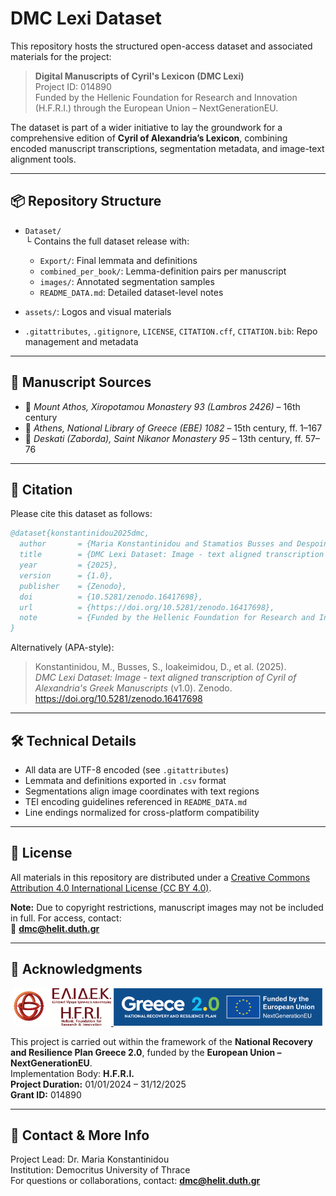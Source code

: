 # DMC Lexi Dataset

This repository hosts the structured open-access dataset and associated materials for the project:

> **Digital Manuscripts of Cyril's Lexicon (DMC Lexi)**  
> Project ID: 014890  
> Funded by the Hellenic Foundation for Research and Innovation (H.F.R.I.) through the European Union – NextGenerationEU.

The dataset is part of a wider initiative to lay the groundwork for a comprehensive edition of **Cyril of Alexandria’s Lexicon**, combining encoded manuscript transcriptions, segmentation metadata, and image-text alignment tools.

---

## 📦 Repository Structure

- `Dataset/`  
  └ Contains the full dataset release with:
    - `Export/`: Final lemmata and definitions
    - `combined_per_book/`: Lemma-definition pairs per manuscript
    - `images/`: Annotated segmentation samples
    - `README_DATA.md`: Detailed dataset-level notes

- `assets/`: Logos and visual materials  
- `.gitattributes`, `.gitignore`, `LICENSE`, `CITATION.cff`, `CITATION.bib`: Repo management and metadata

---

## 📜 Manuscript Sources

- 📘 *Mount Athos, Xiropotamou Monastery 93 (Lambros 2426)* – 16th century
- 📘 *Athens, National Library of Greece (EBE) 1082* – 15th century, ff. 1–167
- 📘 *Deskati (Zaborda), Saint Nikanor Monastery 95* – 13th century, ff. 57–76

---

## 🧾 Citation

Please cite this dataset as follows:

```bibtex
@dataset{konstantinidou2025dmc,
  author       = {Maria Konstantinidou and Stamatios Busses and Despoina Ioakeimidou and Emmanuil Gkinidis and Stavros N. Moutsis and Elpida Perdiki and Dimitrios Agoris and Ioannis Kouroudis and Athina Mega and Apostolia Tepetzi and Nikolaos Tsoukatos and Maria Fragkopoulou and Panayotis Nastou and Antonis Tsolomitis},
  title        = {DMC Lexi Dataset: Image - text aligned transcription of Cyril of Alexandria's Greek Manuscripts},
  year         = {2025},
  version      = {1.0},
  publisher    = {Zenodo},
  doi          = {10.5281/zenodo.16417698},
  url          = {https://doi.org/10.5281/zenodo.16417698},
  note         = {Funded by the Hellenic Foundation for Research and Innovation (H.F.R.I.), Grant ID 014890}
}
```

Alternatively (APA-style):

> Konstantinidou, M., Busses, S., Ioakeimidou, D., et al. (2025).  
> *DMC Lexi Dataset: Image - text aligned transcription of Cyril of Alexandria's Greek Manuscripts* (v1.0). Zenodo. https://doi.org/10.5281/zenodo.16417698

---

## 🛠 Technical Details

- All data are UTF-8 encoded (see `.gitattributes`)
- Lemmata and definitions exported in `.csv` format
- Segmentations align image coordinates with text regions
- TEI encoding guidelines referenced in `README_DATA.md`
- Line endings normalized for cross-platform compatibility

---

## 📜 License

All materials in this repository are distributed under a [Creative Commons Attribution 4.0 International License (CC BY 4.0)](https://creativecommons.org/licenses/by/4.0/).

**Note:** Due to copyright restrictions, manuscript images may not be included in full. For access, contact:  
📧 **dmc@helit.duth.gr**

---

## 🙏 Acknowledgments

<p align="center">
  <a href="https://www.elidek.gr/">
    <img src="assets/hfri_logo.png" alt="Hellenic Foundation for Research and Innovation" height="60">
  </a>
  <a href="https://greece20.gov.gr">
    <img src="assets/eu_nextgen_logo.png" alt="NextGenerationEU" height="60">
  </a>
</p>

This project is carried out within the framework of the **National Recovery and Resilience Plan Greece 2.0**, funded by the **European Union – NextGenerationEU**.  
Implementation Body: **H.F.R.I.**  
**Project Duration:** 01/01/2024 – 31/12/2025  
**Grant ID:** 014890

---

## 🧠 Contact & More Info

Project Lead: Dr. Maria Konstantinidou  
Institution: Democritus University of Thrace  
For questions or collaborations, contact: **dmc@helit.duth.gr**
